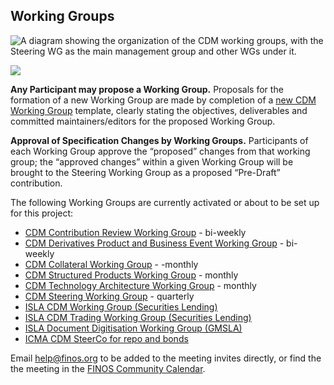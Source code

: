 ## Working Groups
![A diagram showing the organization of the CDM working groups, with the Steering WG as the main management group and other WGs under it.](../.github/finos-cdm-governance-structure.png "CDM Governance Structure")

![](.github/Group-Roles-Scope.png)


**Any Participant may propose a Working Group.** Proposals for the formation of a new Working Group are made by completion of a [new CDM Working Group](https://github.com/finos/common-domain-model) template, clearly stating the objectives, deliverables and committed maintainers/editors for the proposed Working Group. 

**Approval of Specification Changes by Working Groups.** Participants of each Working Group approve the “proposed” changes from that working group; the “approved changes” within a given Working Group will be brought to the Steering Working Group as a proposed “Pre-Draft” contribution.

The following Working Groups are currently activated or about to be set up for this project:

* [CDM Contribution Review Working Group](CDM-Contribution-Review-WG.md) - bi-weekly
* [CDM Derivatives Product and Business Event Working Group](CDM-Derivatives-Product-and-Business-Event-WG.md) - bi-weekly
* [CDM Collateral Working Group](CDM-Collateral-WG.md) - -monthly
* [CDM Structured Products Working Group](CDM-Structured-Products-WG.md) - monthly
* [CDM Technology Architecture Working Group](CDM-Technology-Architecture-WG.md) - monthly
* [CDM Steering Working Group](CDM-Steering-WG.md) - quarterly 
* [ISLA CDM Working Group (Securities Lending)](https://www.islaemea.org/working-groups/)
* [ISLA CDM Trading Working Group (Securities Lending)](https://www.islaemea.org/working-groups/)
* [ISLA Document Digitisation Working Group (GMSLA)](https://www.islaemea.org/working-groups/)
* [ICMA CDM SteerCo for repo and bonds](https://www.icmagroup.org/market-practice-and-regulatory-policy/repo-and-collateral-markets/fintech/common-domain-model-cdm/)


Email help@finos.org to be added to the meeting invites directly, or find the the meeting in the [FINOS Community Calendar](https://calendar.google.com/calendar/embed?src=finos.org_fac8mo1rfc6ehscg0d80fi8jig%40group.calendar.google.com). 
